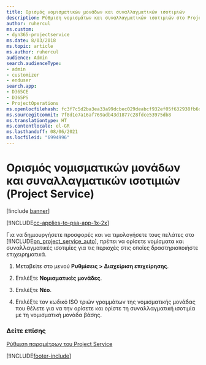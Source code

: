 ```yaml
---
title: Ορισμός νομισματικών μονάδων και συναλλαγματικών ισοτιμιών
description: Ρύθμιση νομισμάτων και συναλλαγματικών ισοτιμιών στο Project Service
author: ruhercul
ms.custom:
- dyn365-projectservice
ms.date: 8/03/2018
ms.topic: article
ms.author: ruhercul
audience: Admin
search.audienceType:
- admin
- customizer
- enduser
search.app:
- D365CE
- D365PS
- ProjectOperations
ms.openlocfilehash: fc3f7c5d2ba3ea33a99dcbec029deabcf932ef05f632938fb6d804e7f5405d3d
ms.sourcegitcommit: 7f8d1e7a16af769adb43d1877c28fdce53975db8
ms.translationtype: HT
ms.contentlocale: el-GR
ms.lasthandoff: 08/06/2021
ms.locfileid: "6994996"
---
```

# <a name="set-up-currencies-and-exchange-rates-project-service"></a>Ορισμός νομισματικών μονάδων και συναλλαγματικών ισοτιμιών (Project Service)

[!include [banner](../includes/psa-now-project-operations.md)]

[!INCLUDE[cc-applies-to-psa-app-1x-2x](../includes/cc-applies-to-psa-app-1x-2x.md)]

Για να δημιουργήσετε προσφορές και να τιμολογήσετε τους πελάτες στο [!INCLUDE[pn_project_service_auto](../includes/pn-project-service-auto.md)], πρέπει να ορίσετε νομίσματα και συναλλαγματικές ισοτιμίες για τις περιοχές στις οποίες δραστηριοποιήστε επιχειρηματικά.  
  
1.  Μεταβείτε στο μενού **Ρυθμίσεις > Διαχείριση επιχείρησης**.  
  
2.  Επιλέξτε **Νομισματικές μονάδες**.  
  
3.  Επιλέξτε **Νέο**.  
  
4.  Επιλέξτε τον κωδικό ISO τριών γραμμάτων της νομισματικής μονάδας που θέλετε για να την ορίσετε και ορίστε τη συναλλαγματική ισοτιμία με τη νομισματική μονάδα βάσης.  
  
### <a name="see-also"></a>Δείτε επίσης  
 [Ρύθμιση παραμέτρων του Project Service](../psa/configure.md)


[!INCLUDE[footer-include](../includes/footer-banner.md)]